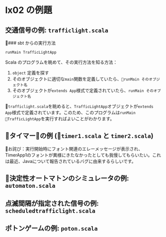 # lx02 の例題

## 交通信号の例: `trafficlight.scala`

### sbt からの実行方法

    runMain TrafficLightApp

Scala のプログラムを眺めて、その実行方法を知る方法：

1. `object` 定義を探す
1. そのオブジェクトに適切な`main`関数を定義していたら、`runMain そのオブジェクト名`
1. そのオブジェクトが`extends App`様式で定義されていたら、`runMain そのオブジェクト名`

`trafficlight.scala`を眺めると、`TrafficLightApp`オブジェクトが`extends App`様式で定義されています。このため、このプログラムは`runMain TrafficLightApp`を実行すればよいことがわかります。

## タイマーの例 (`timer1.scala` と `timer2.scala`)

お詫び：実行開始時にフォント関連のエレーメッセージが表示され、TimerApp1のフォントが異様にきたなかったとしても我慢してもらいたい。これは最近、Javaについて報告されているバグに由来するらしいです。

## 決定性オートマトンのシミュレータの例: `automaton.scala`

## 点滅間隔が指定された信号の例: `scheduledtrafficlight.scala`

## ポトンゲームの例: `poton.scala`
